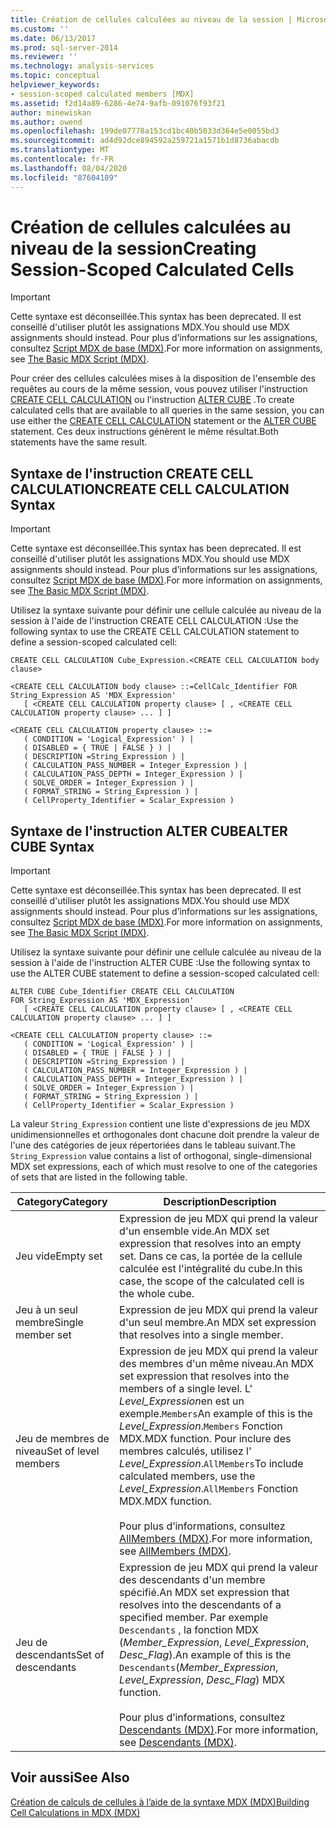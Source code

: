 ```yaml
---
title: Création de cellules calculées au niveau de la session | Microsoft Docs
ms.custom: ''
ms.date: 06/13/2017
ms.prod: sql-server-2014
ms.reviewer: ''
ms.technology: analysis-services
ms.topic: conceptual
helpviewer_keywords:
- session-scoped calculated members [MDX]
ms.assetid: f2d14a89-6286-4e74-9afb-091076f93f21
author: minewiskan
ms.author: owend
ms.openlocfilehash: 199de07778a153cd1bc40b5033d364e5e0055bd3
ms.sourcegitcommit: ad4d92dce894592a259721a1571b1d8736abacdb
ms.translationtype: MT
ms.contentlocale: fr-FR
ms.lasthandoff: 08/04/2020
ms.locfileid: "87604189"
---
```

# <a name="creating-session-scoped-calculated-cells"></a><span data-ttu-id="58f9c-102">Création de cellules calculées au niveau de la session</span><span class="sxs-lookup"><span data-stu-id="58f9c-102">Creating Session-Scoped Calculated Cells</span></span>
    
> [!IMPORTANT]  
>  <span data-ttu-id="58f9c-103">Cette syntaxe est déconseillée.</span><span class="sxs-lookup"><span data-stu-id="58f9c-103">This syntax has been deprecated.</span></span> <span data-ttu-id="58f9c-104">Il est conseillé d'utiliser plutôt les assignations MDX.</span><span class="sxs-lookup"><span data-stu-id="58f9c-104">You should use MDX assignments should instead.</span></span> <span data-ttu-id="58f9c-105">Pour plus d’informations sur les assignations, consultez [Script MDX de base &#40;MDX&#41;](the-basic-mdx-script-mdx.md).</span><span class="sxs-lookup"><span data-stu-id="58f9c-105">For more information on assignments, see [The Basic MDX Script &#40;MDX&#41;](the-basic-mdx-script-mdx.md).</span></span>  
  
 <span data-ttu-id="58f9c-106">Pour créer des cellules calculées mises à la disposition de l'ensemble des requêtes au cours de la même session, vous pouvez utiliser l'instruction [CREATE CELL CALCULATION](/sql/mdx/mdx-data-definition-create-cell-calculation) ou l'instruction [ALTER CUBE](/sql/mdx/mdx-data-definition-alter-cube) .</span><span class="sxs-lookup"><span data-stu-id="58f9c-106">To create calculated cells that are available to all queries in the same session, you can use either the [CREATE CELL CALCULATION](/sql/mdx/mdx-data-definition-create-cell-calculation) statement or the [ALTER CUBE](/sql/mdx/mdx-data-definition-alter-cube) statement.</span></span> <span data-ttu-id="58f9c-107">Ces deux instructions génèrent le même résultat.</span><span class="sxs-lookup"><span data-stu-id="58f9c-107">Both statements have the same result.</span></span>  
  
## <a name="create-cell-calculation-syntax"></a><span data-ttu-id="58f9c-108">Syntaxe de l'instruction CREATE CELL CALCULATION</span><span class="sxs-lookup"><span data-stu-id="58f9c-108">CREATE CELL CALCULATION Syntax</span></span>  
  
> [!IMPORTANT]  
>  <span data-ttu-id="58f9c-109">Cette syntaxe est déconseillée.</span><span class="sxs-lookup"><span data-stu-id="58f9c-109">This syntax has been deprecated.</span></span> <span data-ttu-id="58f9c-110">Il est conseillé d'utiliser plutôt les assignations MDX.</span><span class="sxs-lookup"><span data-stu-id="58f9c-110">You should use MDX assignments should instead.</span></span> <span data-ttu-id="58f9c-111">Pour plus d’informations sur les assignations, consultez [Script MDX de base &#40;MDX&#41;](the-basic-mdx-script-mdx.md).</span><span class="sxs-lookup"><span data-stu-id="58f9c-111">For more information on assignments, see [The Basic MDX Script &#40;MDX&#41;](the-basic-mdx-script-mdx.md).</span></span>  
  
 <span data-ttu-id="58f9c-112">Utilisez la syntaxe suivante pour définir une cellule calculée au niveau de la session à l'aide de l'instruction CREATE CELL CALCULATION :</span><span class="sxs-lookup"><span data-stu-id="58f9c-112">Use the following syntax to use the CREATE CELL CALCULATION statement to define a session-scoped calculated cell:</span></span>  
  
```  
CREATE CELL CALCULATION Cube_Expression.<CREATE CELL CALCULATION body clause>  
  
<CREATE CELL CALCULATION body clause> ::=CellCalc_Identifier FOR String_Expression AS 'MDX_Expression'   
   [ <CREATE CELL CALCULATION property clause> [ , <CREATE CELL CALCULATION property clause> ... ] ]  
  
<CREATE CELL CALCULATION property clause> ::=  
   ( CONDITION = 'Logical_Expression' ) |   
   ( DISABLED = { TRUE | FALSE } ) |   
   ( DESCRIPTION =String_Expression ) |   
   ( CALCULATION_PASS_NUMBER = Integer_Expression ) |   
   ( CALCULATION_PASS_DEPTH = Integer_Expression ) |   
   ( SOLVE_ORDER = Integer_Expression ) |   
   ( FORMAT_STRING = String_Expression ) |   
   ( CellProperty_Identifier = Scalar_Expression )  
```  
  
## <a name="alter-cube-syntax"></a><span data-ttu-id="58f9c-113">Syntaxe de l'instruction ALTER CUBE</span><span class="sxs-lookup"><span data-stu-id="58f9c-113">ALTER CUBE Syntax</span></span>  
  
> [!IMPORTANT]  
>  <span data-ttu-id="58f9c-114">Cette syntaxe est déconseillée.</span><span class="sxs-lookup"><span data-stu-id="58f9c-114">This syntax has been deprecated.</span></span> <span data-ttu-id="58f9c-115">Il est conseillé d'utiliser plutôt les assignations MDX.</span><span class="sxs-lookup"><span data-stu-id="58f9c-115">You should use MDX assignments should instead.</span></span> <span data-ttu-id="58f9c-116">Pour plus d’informations sur les assignations, consultez [Script MDX de base &#40;MDX&#41;](the-basic-mdx-script-mdx.md).</span><span class="sxs-lookup"><span data-stu-id="58f9c-116">For more information on assignments, see [The Basic MDX Script &#40;MDX&#41;](the-basic-mdx-script-mdx.md).</span></span>  
  
 <span data-ttu-id="58f9c-117">Utilisez la syntaxe suivante pour définir une cellule calculée au niveau de la session à l'aide de l'instruction ALTER CUBE :</span><span class="sxs-lookup"><span data-stu-id="58f9c-117">Use the following syntax to use the ALTER CUBE statement to define a session-scoped calculated cell:</span></span>  
  
```  
ALTER CUBE Cube_Identifier CREATE CELL CALCULATION  
FOR String_Expression AS 'MDX_Expression'   
   [ <CREATE CELL CALCULATION property clause> [ , <CREATE CELL CALCULATION property clause> ... ] ]  
  
<CREATE CELL CALCULATION property clause> ::=  
   ( CONDITION = 'Logical_Expression' ) |   
   ( DISABLED = { TRUE | FALSE } ) |   
   ( DESCRIPTION =String_Expression ) |   
   ( CALCULATION_PASS_NUMBER = Integer_Expression ) |   
   ( CALCULATION_PASS_DEPTH = Integer_Expression ) |   
   ( SOLVE_ORDER = Integer_Expression ) |   
   ( FORMAT_STRING = String_Expression ) |   
   ( CellProperty_Identifier = Scalar_Expression )  
```  
  
 <span data-ttu-id="58f9c-118">La valeur `String_Expression` contient une liste d'expressions de jeu MDX unidimensionnelles et orthogonales dont chacune doit prendre la valeur de l'une des catégories de jeux répertoriées dans le tableau suivant.</span><span class="sxs-lookup"><span data-stu-id="58f9c-118">The `String_Expression` value contains a list of orthogonal, single-dimensional MDX set expressions, each of which must resolve to one of the categories of sets that are listed in the following table.</span></span>  
  
|<span data-ttu-id="58f9c-119">Category</span><span class="sxs-lookup"><span data-stu-id="58f9c-119">Category</span></span>|<span data-ttu-id="58f9c-120">Description</span><span class="sxs-lookup"><span data-stu-id="58f9c-120">Description</span></span>|  
|--------------|-----------------|  
|<span data-ttu-id="58f9c-121">Jeu vide</span><span class="sxs-lookup"><span data-stu-id="58f9c-121">Empty set</span></span>|<span data-ttu-id="58f9c-122">Expression de jeu MDX qui prend la valeur d'un ensemble vide.</span><span class="sxs-lookup"><span data-stu-id="58f9c-122">An MDX set expression that resolves into an empty set.</span></span> <span data-ttu-id="58f9c-123">Dans ce cas, la portée de la cellule calculée est l'intégralité du cube.</span><span class="sxs-lookup"><span data-stu-id="58f9c-123">In this case, the scope of the calculated cell is the whole cube.</span></span>|  
|<span data-ttu-id="58f9c-124">Jeu à un seul membre</span><span class="sxs-lookup"><span data-stu-id="58f9c-124">Single member set</span></span>|<span data-ttu-id="58f9c-125">Expression de jeu MDX qui prend la valeur d'un seul membre.</span><span class="sxs-lookup"><span data-stu-id="58f9c-125">An MDX set expression that resolves into a single member.</span></span>|  
|<span data-ttu-id="58f9c-126">Jeu de membres de niveau</span><span class="sxs-lookup"><span data-stu-id="58f9c-126">Set of level members</span></span>|<span data-ttu-id="58f9c-127">Expression de jeu MDX qui prend la valeur des membres d'un même niveau.</span><span class="sxs-lookup"><span data-stu-id="58f9c-127">An MDX set expression that resolves into the members of a single level.</span></span> <span data-ttu-id="58f9c-128">L' *Level_Expression*en est un exemple.`Members`</span><span class="sxs-lookup"><span data-stu-id="58f9c-128">An example of this is the *Level_Expression*.`Members`</span></span> <span data-ttu-id="58f9c-129">Fonction MDX.</span><span class="sxs-lookup"><span data-stu-id="58f9c-129">MDX function.</span></span> <span data-ttu-id="58f9c-130">Pour inclure des membres calculés, utilisez l' *Level_Expression*.`AllMembers`</span><span class="sxs-lookup"><span data-stu-id="58f9c-130">To include calculated members, use the *Level_Expression*.`AllMembers`</span></span> <span data-ttu-id="58f9c-131">Fonction MDX.</span><span class="sxs-lookup"><span data-stu-id="58f9c-131">MDX function.</span></span><br /><br /> <span data-ttu-id="58f9c-132">Pour plus d’informations, consultez [AllMembers &#40;MDX&#41;](/sql/mdx/allmembers-mdx).</span><span class="sxs-lookup"><span data-stu-id="58f9c-132">For more information, see [AllMembers &#40;MDX&#41;](/sql/mdx/allmembers-mdx).</span></span>|  
|<span data-ttu-id="58f9c-133">Jeu de descendants</span><span class="sxs-lookup"><span data-stu-id="58f9c-133">Set of descendants</span></span>|<span data-ttu-id="58f9c-134">Expression de jeu MDX qui prend la valeur des descendants d'un membre spécifié.</span><span class="sxs-lookup"><span data-stu-id="58f9c-134">An MDX set expression that resolves into the descendants of a specified member.</span></span> <span data-ttu-id="58f9c-135">Par exemple `Descendants` , la fonction MDX (*Member_Expression*, *Level_Expression*, *Desc_Flag*).</span><span class="sxs-lookup"><span data-stu-id="58f9c-135">An example of this is the `Descendants`(*Member_Expression*, *Level_Expression*, *Desc_Flag*) MDX function.</span></span><br /><br /> <span data-ttu-id="58f9c-136">Pour plus d’informations, consultez [Descendants &#40;MDX&#41;](/sql/mdx/descendants-mdx).</span><span class="sxs-lookup"><span data-stu-id="58f9c-136">For more information, see [Descendants &#40;MDX&#41;](/sql/mdx/descendants-mdx).</span></span>|  
  
## <a name="see-also"></a><span data-ttu-id="58f9c-137">Voir aussi</span><span class="sxs-lookup"><span data-stu-id="58f9c-137">See Also</span></span>  
 [<span data-ttu-id="58f9c-138">Création de calculs de cellules à l’aide de la syntaxe MDX &#40;MDX&#41;</span><span class="sxs-lookup"><span data-stu-id="58f9c-138">Building Cell Calculations in MDX &#40;MDX&#41;</span></span>](../../multidimensional-models-olap-logical-cube-objects/calculations.md)  
  
  
